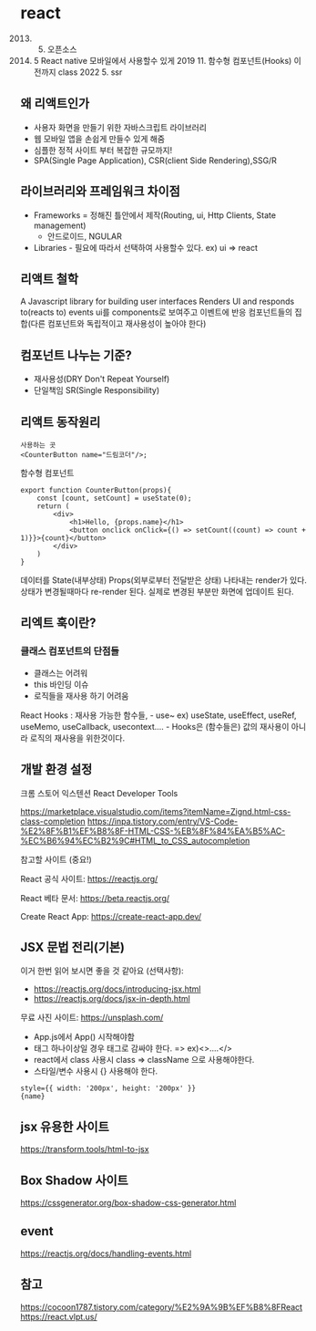 # react

2013. 5. 오픈소스
2014. 5 React native 모바일에서 사용할수 있게
      2019 11. 함수형 컴포넌트(Hooks) 이전까지 class
      2022 5. ssr

## 왜 리액트인가

-   사용자 화면을 만들기 위한 자바스크립트 라이브러리
-   웹 모바일 앱을 손쉽게 만들수 있게 해줌
-   심플한 정적 사이트 부터 복잡한 규모까지!
-   SPA(Single Page Application), CSR(client Side Rendering),SSG/R

## 라이브러리와 프레임워크 차이점

-   Frameworks = 정해진 틀안에서 제작(Routing, ui, Http Clients, State management)
    -   안드로이드, NGULAR
-   Libraries - 필요에 따라서 선택하여 사용할수 있다. ex) ui => react

## 리액트 철학

A Javascript library for building user interfaces
Renders UI and responds to(reacts to) events
ui를 components로 보여주고 이벤트에 반응
컴포넌트들의 집합(다른 컴포넌트와 독립적이고 재사용성이 높아야 한다)

## 컴포넌트 나누는 기준?

-   재사용성(DRY Don't Repeat Yourself)
-   단일책임 SR(Single Responsibility)

## 리액트 동작원리

```
사용하는 곳
<CounterButton name="드림코더"/>;
```

함수형 컴포넌트

```
export function CounterButton(props){
    const [count, setCount] = useState(0);
    return (
        <div>
            <h1>Hello, {props.name}</h1>
            <button onclick onClick={() => setCount((count) => count + 1)}}>{count}</button>
        </div>
    )
}
```

데이터를 State(내부상태) Props(외부로부터 전달받은 상태) 나타내는 render가 있다.
상태가 변경될때마다 re-render 된다.
실제로 변경된 부분만 화면에 업데이트 된다.

## 리엑트 훅이란?

### 클래스 컴포넌트의 단점들

-   클래스는 어려워
-   this 바인딩 이슈
-   로직들을 재사용 하기 어려움

React Hooks : 재사용 가능한 함수들, - use~ ex) useState, useEffect, useRef, useMemo, useCallback, usecontext.... - Hooks은 (함수들은) 값의 재사용이 아니라 로직의 재사용을 위한것이다.

## 개발 환경 설정

크롬 스토어 익스텐션
React Developer Tools

https://marketplace.visualstudio.com/items?itemName=Zignd.html-css-class-completion
https://inpa.tistory.com/entry/VS-Code-%E2%8F%B1%EF%B8%8F-HTML-CSS-%EB%8F%84%EA%B5%AC-%EC%B6%94%EC%B2%9C#HTML_to_CSS_autocompletion

참고할 사이트 (중요!)

React 공식 사이트: https://reactjs.org/

React 베타 문서: https://beta.reactjs.org/

Create React App: https://create-react-app.dev/

## JSX 문법 전리(기본)

이거 한번 읽어 보시면 좋을 것 같아요 (선택사항):

-   https://reactjs.org/docs/introducing-jsx.html
-   https://reactjs.org/docs/jsx-in-depth.html

무료 사진 사이트: https://unsplash.com/

-   App.js에서 App() 시작해야함
-   태그 하나이상일 경우 태그로 감싸야 한다. => ex)<>....</>
-   react에서 class 사용시 class => className 으로 사용해야한다.
-   스타일/변수 사용시 {} 사용해야 한다.

```
style={{ width: '200px', height: '200px' }}
{name}
```

## jsx 유용한 사이트

https://transform.tools/html-to-jsx

## Box Shadow 사이트

https://cssgenerator.org/box-shadow-css-generator.html

## event
https://reactjs.org/docs/handling-events.html


## 참고 
https://cocoon1787.tistory.com/category/%E2%9A%9B%EF%B8%8FReact
https://react.vlpt.us/